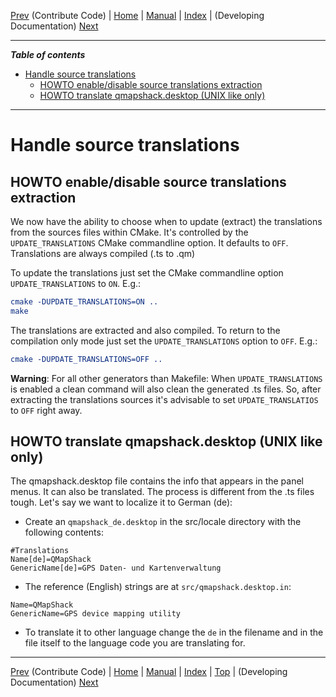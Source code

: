 [Prev](DeveloperCommitCode) (Contribute Code) | [Home](Home) | [Manual](DocMain) | [Index](AxAdvIndex) | (Developing Documentation) [Next](DevelopingDocumentation)
- - -

***Table of contents***

* [Handle source translations](#handle-source-translations)
    * [HOWTO enable/disable source translations extraction](#howto-enabledisable-source-translations-extraction)
    * [HOWTO translate qmapshack.desktop (UNIX like only)](#howto-translate-qmapshackdesktop-unix-like-only)

* * * * * * * * * *
 
# Handle source translations 
 
## HOWTO enable/disable source translations extraction #
We now have the ability to choose when to update (extract) the
translations from the sources files within CMake. It's controlled by the `UPDATE_TRANSLATIONS` CMake commandline option. It defaults to `OFF`. Translations are always compiled (.ts to .qm)

To update the translations just set the CMake commandline option `UPDATE_TRANSLATIONS` to `ON`. E.g.:
```cmake
cmake -DUPDATE_TRANSLATIONS=ON ..
make

```
The translations are extracted and also compiled. To return to the compilation only mode just set the `UPDATE_TRANSLATIONS` option to `OFF`. E.g.:

```cmake
cmake -DUPDATE_TRANSLATIONS=OFF ..
```

**Warning**: For all other generators than Makefile: When `UPDATE_TRANSLATIONS` is enabled a clean command will also clean the generated .ts files. So, after extracting the translations sources it's advisable to set `UPDATE_TRANSLATIOS` to `OFF` right away.

## HOWTO translate qmapshack.desktop (UNIX like only) #
The qmapshack.desktop file contains the info that appears in the panel menus. It can also be translated. The process is different from the .ts files tough. Let's say we want to localize it to German (de):

* Create an `qmapshack_de.desktop` in the src/locale directory with the following contents:

```
#Translations
Name[de]=QMapShack
GenericName[de]=GPS Daten- und Kartenverwaltung
```
* The reference (English) strings are at `src/qmapshack.desktop.in`:
```
Name=QMapShack
GenericName=GPS device mapping utility
```
* To translate it to other language change the `de` in the filename and in the file itself to the language code you are translating for.

- - -
[Prev](DeveloperCommitCode) (Contribute Code) | [Home](Home) | [Manual](DocMain) | [Index](AxAdvIndex) | [Top](#) | (Developing Documentation) [Next](DevelopingDocumentation)
